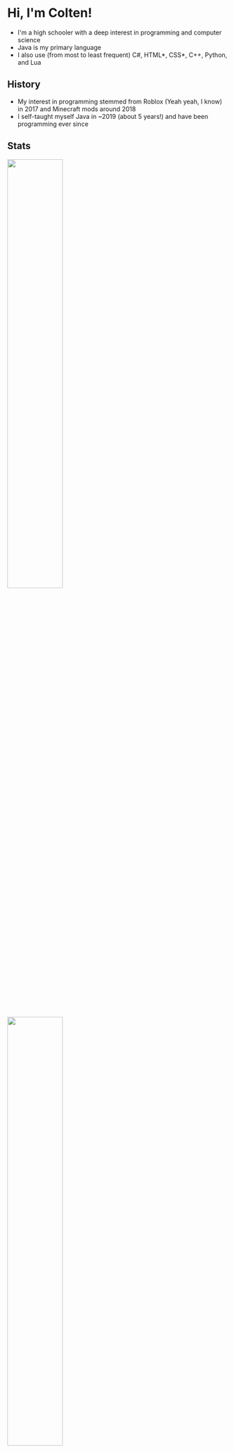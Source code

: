 
# Hi, I'm Colten!

- I'm a high schooler with a deep interest in programming and computer science
- Java is my primary language
- I also use (from most to least frequent) C#, HTML*, CSS*, C++, Python, and Lua

## History

- My interest in programming stemmed from Roblox (Yeah yeah, I know) in 2017 and Minecraft mods around 2018 
- I self-taught myself Java in ~2019 (about 5 years!) and have been programming ever since

## Stats

<a href="https://github-readme-stats-2-git-main-cmrboy26s-projects.vercel.app">
  <img height=50% align="center" src="https://github-readme-stats-2-git-main-cmrboy26s-projects.vercel.app/api/?username=Cmrboy26&show_icons=true&theme=transparent&count_private=true" />
</a>
<a href="https://github-readme-stats-2-git-main-cmrboy26s-projects.vercel.app">
  <img height=50% align="center" src="https://github-readme-stats-2-git-main-cmrboy26s-projects.vercel.app/api/top-langs/?username=Cmrboy26&show_icons=true&theme=transparent&layout=compact&langs_count=8&card_width=320&exclude_repo=Zeltack,github-readme-stats-2" />
</a>

* not programming languages 🥰

<!--
**Cmrboy26/Cmrboy26** is a ✨ _special_ ✨ repository because its `README.md` (this file) appears on your GitHub profile.

Here are some ideas to get you started:

- 🔭 I’m currently working on ...
- 🌱 I’m currently learning ...
- 👯 I’m looking to collaborate on ...
- 🤔 I’m looking for help with ...
- 💬 Ask me about ...
- 📫 How to reach me: ...
- 😄 Pronouns: ...
- ⚡ Fun fact: ...
-->
